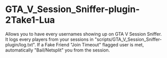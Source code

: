 # GTA_V_Session_Sniffer-plugin-2Take1-Lua
Allows you to have every usernames showing up on GTA V Session Sniffer.
It logs every players from your sessions in "scripts/GTA_V_Session_Sniffer-plugin/log.txt".
If a Fake Friend "Join Timeout" flagged user is met, automatically "Bail/Netsplit" you from the session.
